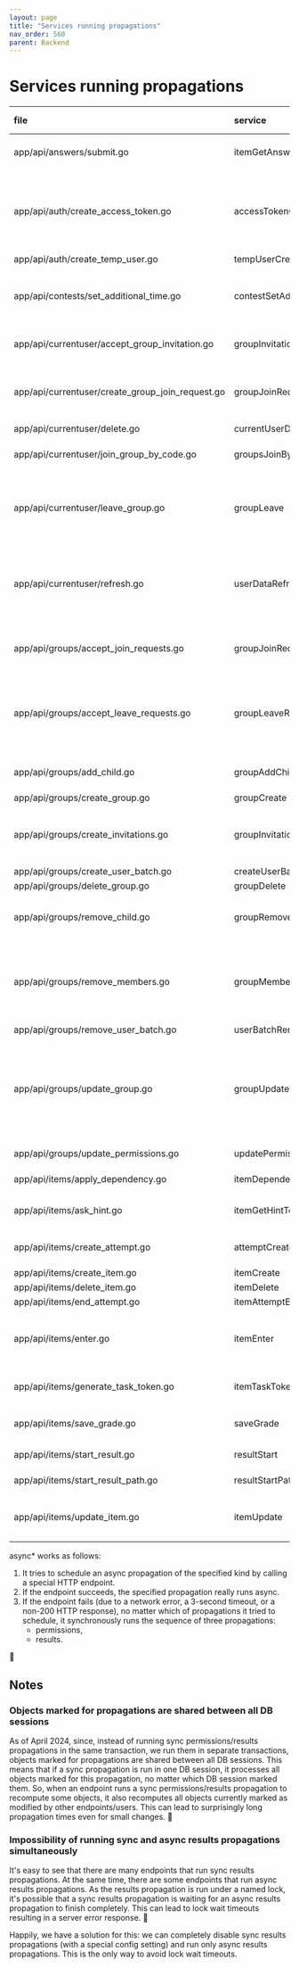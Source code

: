 ```yaml
---
layout: page
title: "Services running propagations"
nav_order: 560
parent: Backend
---
```

# Services running propagations

| file                                             | service                  | groups ancestors                                                            | items ancestors                 | permissions                                                                                                                                                                            | results                                                                     |
|:-------------------------------------------------|:-------------------------|:----------------------------------------------------------------------------|:--------------------------------|:---------------------------------------------------------------------------------------------------------------------------------------------------------------------------------------|:----------------------------------------------------------------------------|
| app/api/answers/submit.go                        | itemGetAnswerToken       |                                                                             |                                 | sync (if at least one item is unlocked by the results propagation)                                                                                                                     | sync                                                                        |
| app/api/auth/create_access_token.go              | accessTokenCreate        | sync (if the code is given)                                                 |                                 | sync (if new badges are loaded and 'group_membership' permissions are removed or at least one item is unlocked by the results propagation)                                             | sync (if new badges are loaded)                                             |
| app/api/auth/create_temp_user.go                 | tempUserCreate           | sync                                                                        |                                 |                                                                                                                                                                                        |                                                                             |
| app/api/contests/set_additional_time.go          | contestSetAdditionalTime | sync (if groups_groups.expires_at is changed)                               |                                 | sync (if groups_groups.expires_at is changed and at least one item is unlocked by the results propagation)                                                                             | sync (if groups_groups.expires_at is changed)                               |
| app/api/currentuser/accept_group_invitation.go   | groupInvitationAccept    | sync                                                                        |                                 | sync (if at least one item is unlocked by the results propagation)                                                                                                                     | sync                                                                        |
| app/api/currentuser/create_group_join_request.go | groupJoinRequestCreate   | sync (if the request is automatically accepted)                             |                                 | sync (if the request is automatically accepted and at least one item is unlocked by the results propagation)                                                                           | sync (if the request is automatically accepted)                             |
| app/api/currentuser/delete.go                    | currentUserDeletion      | sync                                                                        |                                 |                                                                                                                                                                                        |                                                                             |
| app/api/currentuser/join_group_by_code.go        | groupsJoinByCode         | sync                                                                        |                                 | sync (if at least one item is unlocked by the results propagation)                                                                                                                     | sync                                                                        |
| app/api/currentuser/leave_group.go               | groupLeave               | sync                                                                        |                                 | sync (if 'group_membership' permissions are removed or at least one item is unlocked by the results propagation)                                                                       | sync                                                                        |
| app/api/currentuser/refresh.go                   | userDataRefresh          | sync (if new badges are loaded)                                             |                                 | sync (if new badges are loaded and 'group_membership' permissions are removed or at least one item is unlocked by the results propagation)                                             | sync (if new badges are loaded)                                             |
| app/api/groups/accept_join_requests.go           | groupJoinRequestsAccept  | sync (if there are join requests to accept)                                 |                                 | sync (if there are join requests to accept and at least one item is unlocked by the results propagation)                                                                               | sync (if there are join requests to accept)                                 |
| app/api/groups/accept_leave_requests.go          | groupLeaveRequestsAccept | sync (if there are leave requests to accept)                                |                                 | sync (if there are leave requests to accept and 'group_membership' permissions are removed or at least one item is unlocked by the results propagation)                                | sync (if there are leave requests to accept)                                |
| app/api/groups/add_child.go                      | groupAddChild            | sync                                                                        |                                 | sync (if at least one item is unlocked by the results propagation)                                                                                                                     | sync                                                                        |
| app/api/groups/create_group.go                   | groupCreate              | sync                                                                        |                                 |                                                                                                                                                                                        |                                                                             |
| app/api/groups/create_invitations.go             | groupInvitationsCreate   | sync (if at least one join request is automatically accepted)               |                                 | sync (if at least one join request is automatically accepted and at least one item is unlocked by the results propagation)                                                             | sync (if at least one join request is automatically accepted)               |
| app/api/groups/create_user_batch.go              | createUserBatch          | sync                                                                        |                                 |                                                                                                                                                                                        |                                                                             |
| app/api/groups/delete_group.go                   | groupDelete              | sync                                                                        |                                 | sync                                                                                                                                                                                   |                                                                             |
| app/api/groups/remove_child.go                   | groupRemoveChild         | sync                                                                        |                                 | sync (if a child group is deleted or 'group_membership' permissions are removed)                                                                                                       |                                                                             |
| app/api/groups/remove_members.go                 | groupMembersRemove       | sync (if at least one member is removed)                                    |                                 | sync (if at least one member is removed and 'group_membership' permissions are removed or at least one item is unlocked by the results propagation)                                    | sync (if at least one member is removed)                                    |
| app/api/groups/remove_user_batch.go              | userBatchRemove          | sync                                                                        |                                 |                                                                                                                                                                                        |                                                                             |
| app/api/groups/update_group.go                   | groupUpdate              | sync (if group members are removed because of approval rules strengthening) |                                 | sync (if group members are removed because of approval rules strengthening and 'group_membership' permissions are removed or at least one item is unlocked by the results propagation) | sync (if group members are removed because of approval rules strengthening) |
| app/api/groups/update_permissions.go             | updatePermissions        |                                                                             |                                 | sync                                                                                                                                                                                   | sync (if 'can_view' or 'is_owner' is changed)                               |
| app/api/items/apply_dependency.go                | itemDependencyApply      |                                                                             |                                 | sync (if at least one item is unlocked)                                                                                                                                                | sync (if at least one item is unlocked)                                     |
| app/api/items/ask_hint.go                        | itemGetHintToken         |                                                                             |                                 | sync (if at least one item is unlocked by the results propagation)                                                                                                                     | sync                                                                        |
| app/api/items/create_attempt.go                  | attemptCreate            |                                                                             |                                 | sync (if at least one item is unlocked by the results propagation)                                                                                                                     | sync                                                                        |
| app/api/items/create_item.go                     | itemCreate               |                                                                             | sync                            | async*                                                                                                                                                                                 | async*                                                                      |
| app/api/items/delete_item.go                     | itemDelete               |                                                                             | sync                            | sync                                                                                                                                                                                   | sync                                                                        |
| app/api/items/end_attempt.go                     | itemAttemptEnd           | sync                                                                        |                                 |                                                                                                                                                                                        |                                                                             |
| app/api/items/enter.go                           | itemEnter                | sync (if items.participants_group_id is not null)                           |                                 | sync (if items.participants_group_id is not null and at least one item is unlocked by the results propagation)                                                                         | sync (if items.participants_group_id is not null)                           |
| app/api/items/generate_task_token.go             | itemTaskTokenGenerate    |                                                                             |                                 | sync (if at least one item is unlocked by the results propagation)                                                                                                                     | sync                                                                        |
| app/api/items/save_grade.go                      | saveGrade                |                                                                             |                                 | sync (if at least one item is unlocked by the results propagation)                                                                                                                     | sync                                                                        |
| app/api/items/start_result.go                    | resultStart              |                                                                             |                                 |                                                                                                                                                                                        | async* (if the result is inserted or updated)                               |
| app/api/items/start_result_path.go               | resultStartPath          |                                                                             |                                 |                                                                                                                                                                                        | async* (if the result are to be inserted)                                   |
| app/api/items/update_item.go                     | itemUpdate               |                                                                             | sync (if children are modified) | async* (if children are modified)                                                                                                                                                      | async* (if children/no_score/validation_type are modified)                  |

async* works as follows:
1. It tries to schedule an async propagation of the specified kind by calling a special HTTP endpoint.
2. If the endpoint succeeds, the specified propagation really runs async.
3. If the endpoint fails (due to a network error, a 3-second timeout, or a non-200 HTTP response), no matter which of propagations it tried to schedule, it synchronously runs the sequence of three propagations:
   - permissions,
   - results.

🤷

## Notes

### Objects marked for propagations are shared between all DB sessions

As of April 2024, since, instead of running sync permissions/results propagations in the same transaction, we run them in separate transactions, objects marked for propagations are shared between all DB sessions. This means that if a sync propagation is run in one DB session, it processes all objects marked for this propagation, no matter which DB session marked them. So, when an endpoint runs a sync permissions/results propagation to recompute some objects, it also recomputes all objects currently marked as modified by other endpoints/users. This can lead to surprisingly long propagation times even for small changes. 🤷

### Impossibility of running sync and async results propagations simultaneously
It's easy to see that there are many endpoints that run sync results propagations. At the same time, there are some endpoints that run async results propagations. As the results propagation is run under a named lock, it's possible that a sync results propagation is waiting for an async results propagation to finish completely. This can lead to lock wait timeouts resulting in a server error response. 🤷

Happily, we have a solution for this: we can completely disable sync results propagations (with a special config setting) and run only async results propagations. This is the only way to avoid lock wait timeouts.
